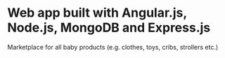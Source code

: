 # Web app built with Angular.js, Node.js, MongoDB and Express.js

Marketplace for all baby products (e.g. clothes, toys, cribs, strollers etc.)
